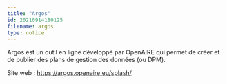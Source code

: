 ```yaml
---
title: "Argos"
id: 20210914180125
filename: argos
type: notice
---
```


Argos est un outil en ligne développé par OpenAIRE qui permet de créer et de publier des plans de gestion des données (ou DPM).

Site web : <https://argos.openaire.eu/splash/>

